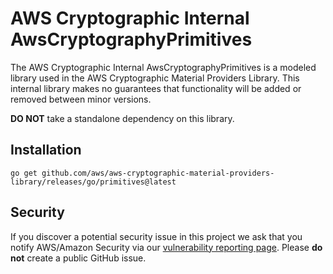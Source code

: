 # AWS Cryptographic Internal AwsCryptographyPrimitives

The AWS Cryptographic Internal AwsCryptographyPrimitives is a modeled library used in the AWS Cryptographic Material Providers Library. This internal library makes no guarantees that functionality will be added or removed between minor versions.

**DO NOT** take a standalone dependency on this library.

## Installation

`go get github.com/aws/aws-cryptographic-material-providers-library/releases/go/primitives@latest`

## Security

If you discover a potential security issue in this project
we ask that you notify AWS/Amazon Security via our
[vulnerability reporting page](http://aws.amazon.com/security/vulnerability-reporting/).
Please **do not** create a public GitHub issue.
